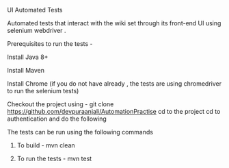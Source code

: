 UI Automated Tests

Automated tests that interact with the wiki set through its front-end UI using selenium webdriver . 

Prerequisites to run the tests -

Install Java 8+

Install Maven 

Install Chrome (if you do not have already , the tests are using chromedriver to run the selenium tests)

Checkout the project using  - git clone https://github.com/devpuraanjali/AutomationPractise
cd to the project 
cd to authentication and do the following 

The tests can be run using the following commands 

1) To build - mvn clean

2) To run the tests - mvn test  

